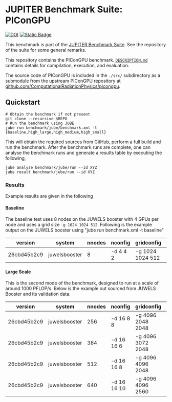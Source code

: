 # JUPITER Benchmark Suite: PIConGPU

[![DOI](https://zenodo.org/badge/831436727.svg)](https://zenodo.org/badge/latestdoi/831436727) [![Static Badge](https://img.shields.io/badge/DOI%20(Suite)-10.5281%2Fzenodo.12737073-blue)](https://zenodo.org/badge/latestdoi/764615316)

This benchmark is part of the [JUPITER Benchmark Suite](https://github.com/FZJ-JSC/jubench). See the repository of the suite for some general remarks.

This repository contains the PIConGPU benchmark. [`DESCRIPTION.md`](DESCRIPTION.md) contains details for compilation, execution, and evaluation.

The source code of PIConGPU is included in the `./src/` subdirectory as a submodule from the upstream PIConGPU repository at [github.com/ComputationalRadiationPhysics/picongpu](https://github.com/ComputationalRadiationPhysics/picongpu).

## Quickstart

```
# Obtain the benchmark if not present
git clone --recursive $REPO
# Run the benchmark using JUBE
jube run benchmark/jube/benchmark.xml -t {baseline,high_large,high_medium,high_small}

```
This will obtain the required sources from GitHub, perform a full build and run the benchmark.
After the benchmark runs are complete, one can analyse the benchmark runs and generate a results table by executing the following,

```
jube analyse benchmark/jube/run --id XYZ
jube result benchmark/jube/run --id XYZ

```

### Results

Example results are given in the following

#### Baseline

The baseline test uses 8 nodes on the JUWELS booster with 4 GPUs per node and uses a grid size `-g 1024 1024 512`. Following is the example output on the JUWELS booster using "jube run benchmark.xml -t baseline"

|version      |system       |nnodes  |nconfig         |gridconfig      |simtime|
|-------------|-------------|--------|----------------|----------------|-------|
|26cbd45b2c9  |juwelsbooster|8       |-d 4 4 2        |-g 1024 1024 512|466.155|

#### Large Scale

This is the second mode of the benchmark, designed to run at a scale of around
1000 PFLOP/s. Below is the example out sourced from JUWELS Booster and its
validation data.

|version    |system       |nnodes|nconfig    |gridconfig       |simtime|
|-----------|-------------|------|-----------|-----------------|-------|
|26cbd45b2c9|juwelsbooster|256   |-d 16 8 8  |-g 4096 2048 2048|466.567|
|26cbd45b2c9|juwelsbooster|384   |-d 16 16 6 |-g 4096 3072 2048|470.815|
|26cbd45b2c9|juwelsbooster|512   |-d 16 16 8 |-g 4096 4096 2048|466.618|
|26cbd45b2c9|juwelsbooster|640   |-d 16 16 10|-g 4096 4096 2560|466.785|



